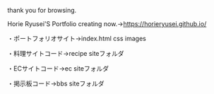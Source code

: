 thank you for browsing.

Horie Ryusei'S Portfolio creating now.→https://horieryusei.github.io/

・ポートフォリオサイト→index.html css images

・料理サイトコード→recipe siteフォルダ

・ECサイトコード→ec siteフォルダ

・掲示板コード→bbs siteフォルダ

